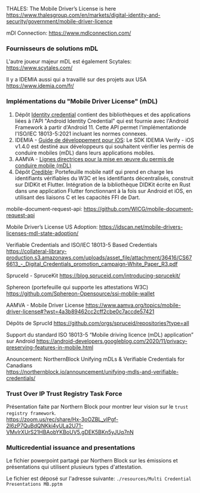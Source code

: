 THALES: The Mobile Driver’s License is here
https://www.thalesgroup.com/en/markets/digital-identity-and-security/government/mobile-driver-licence

mDl Connection: https://www.mdlconnection.com/

### Fournisseurs de solutions mDL

L'autre joueur majeur mDL est également Scytales:   
https://www.scytales.com/

Il y a IDEMIA aussi qui a travaillé sur des projets aux USA  
https://www.idemia.com/fr/

### Implémentations du "Mobile Driver License" (mDL)
1. Dépôt [Identity credential](https://github.com/google/identity-credential)
contient des bibliothèques et des applications liées à l'API "Android Identity Credential" qui est fournie avec l'Android Framework à partir d'Android 11. Cette API permet l'implémentationde l'ISO/IEC 18013-5:2021 incluant les normes connexes.
2. IDEMIA - [Guide de développement pour iOS](https://experience.idemia.com/mobile-id/develop/verify-sdks/ios/1_4/): Le SDK IDEMIA Verify - iOS v1.4.0 est destiné aux développeurs qui souhaitent vérifier les permis de conduire mobiles (mDL) dans leurs applications mobiles.
3. AAMVA - [Lignes directrices pour la mise en œuvre du permis de conduire mobile (mDL)](https://www.aamva.org/getmedia/b801da7b-5584-466c-8aeb-f230cef6dda5/mDL-Implementation-Guidelines-Version-1-2_final.pdf)
4. Dépôt [Credible](https://github.com/spruceid/credible): Portefeuille mobile natif qui prend en charge les identifiants vérifiables du W3C et les identifiants décentralisés, construit sur DIDKit et Flutter. Intégration de la bibliothèque DIDKit écrite en Rust dans une application Flutter fonctionnant à la fois sur Android et iOS, en utilisant des liaisons C et les capacités FFI de Dart.
   
mobile-document-request-api: https://github.com/WICG/mobile-document-request-api

Mobile Driver’s License US Adoption: 
https://idscan.net/mobile-drivers-licenses-mdl-state-adoption/

Verifiable Credentials and ISO/IEC 18013-5 Based Credentials
https://collateral-library-production.s3.amazonaws.com/uploads/asset_file/attachment/36416/CS676613_-_Digital_Credentials_promotion_campaign-White_Paper_R3.pdf



SpruceId - SpruceKit
https://blog.spruceid.com/introducing-sprucekit/

Sphereon (portefeuille qui supporte les attestations W3C)
https://github.com/Sphereon-Opensource/ssi-mobile-wallet

AAMVA - Mobile Driver License
https://www.aamva.org/topics/mobile-driver-license#?wst=4a3b89462cc2cff2cbe0c7accde57421

Dépôts de SprucId
https://github.com/orgs/spruceid/repositories?type=all

Support du standard ISO 18013-5 “Mobile driving licence (mDL) application” sur Android
https://android-developers.googleblog.com/2020/11/privacy-preserving-features-in-mobile.html


Anouncement: NorthernBlock Unifying mDLs & Verifiable Credentials for Canadians  
https://northernblock.io/announcement/unifying-mdls-and-verifiable-credentials/


###  Trust Over IP Trust Registry Task Force 

Présentation faite par Northern Block pour montrer leur vision sur le `trust registry framework`.    
https://zoom.us/rec/share/Hx-3oOZBL_vIPgf-2I6zP7QuBdQNKki4yULa2U71-VMvIrXUrS21HBAobYKBoUV5.gDEK5BKn5yJUq7nN


### Multicredential issuance and presentations

Le fichier powerpoint partagé par Northern Block sur les émissions et présentations qui utilisent plusieurs types d'attestation. 

Le fichier est déposé sur l'adresse suivante: `./resources/Multi Credential Presentations MB.pptm` 

<!-- [Slides multi credential presentations](./resources/Multi Credential Presentations MB.pptm) -->

